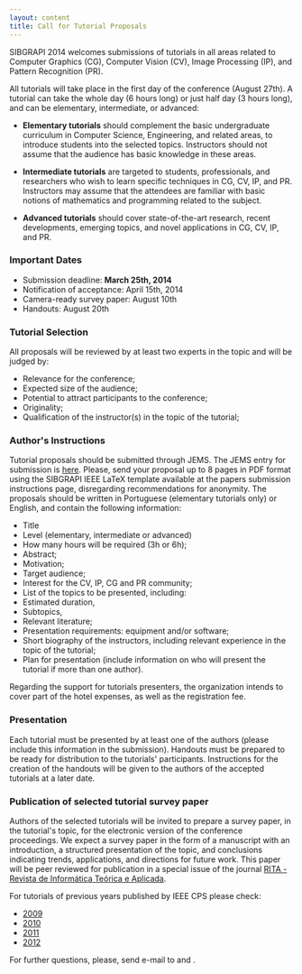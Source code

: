 ```yaml
---
layout: content
title: Call for Tutorial Proposals
---
```


SIBGRAPI 2014 welcomes submissions of tutorials in all areas related
to Computer Graphics (CG), Computer Vision (CV), Image Processing
(IP), and Pattern Recognition (PR).

All tutorials will take place in the first day of the conference
(August 27th). A tutorial can take the whole day (6 hours long) or
just half day (3 hours long), and can be elementary, intermediate, or
advanced:

- **Elementary tutorials** should complement the basic undergraduate
  curriculum in Computer Science, Engineering, and related areas, to
  introduce students into the selected topics. Instructors should not
  assume that the audience has basic knowledge in these areas.

- **Intermediate tutorials** are targeted to students, professionals,
  and researchers who wish to learn specific techniques in CG, CV, IP,
  and PR. Instructors may assume that the attendees are familiar with
  basic notions of mathematics and programming related to the subject.

- **Advanced tutorials** should cover state-of-the-art research,
  recent developments, emerging topics, and novel applications in CG,
  CV, IP, and PR.

### Important Dates

- Submission deadline: **March 25th, 2014**
- Notification of acceptance: April 15th, 2014
- Camera-ready survey paper: August 10th
- Handouts: August 20th

### Tutorial Selection

All proposals will be reviewed by at least two experts in the topic
and will be judged by:

- Relevance for the conference; 
- Expected size of the audience; 
- Potential to attract participants to the conference;
- Originality;
- Qualification of the instructor(s) in the topic of the tutorial;

### Author's Instructions 

Tutorial proposals should be submitted through JEMS. The JEMS entry
for submission is
[here](https://submissoes.sbc.org.br/Paper.cgi?c=2047). Please, send
your proposal up to 8 pages in PDF format using the SIBGRAPI IEEE
LaTeX template available at the papers submission instructions page,
disregarding recommendations for anonymity. The proposals should be
written in Portuguese (elementary tutorials only) or English, and
contain the following information:

- Title
- Level (elementary, intermediate or advanced)
- How many hours will be required (3h or 6h);
- Abstract;
- Motivation;
- Target audience;
- Interest for the CV, IP, CG and PR community;
- List of the topics to be presented, including:
- Estimated duration, 
- Subtopics, 
- Relevant literature;
- Presentation requirements: equipment and/or software;
- Short biography of the instructors, including relevant experience in
  the topic of the tutorial;
- Plan for presentation (include information on who will present the
  tutorial if more than one author).

Regarding the support for tutorials presenters, the organization
intends to cover part of the hotel expenses, as well as the
registration fee.

### Presentation

Each tutorial must be presented by at least one of the authors (please
include this information in the submission). Handouts must be prepared
to be ready for distribution to the tutorials'
participants. Instructions for the creation of the handouts will be
given to the authors of the accepted tutorials at a later date.

### Publication of selected tutorial survey paper

Authors of the selected tutorials will be invited to prepare a survey
paper, in the tutorial's topic, for the electronic version of the
conference proceedings. We expect a survey paper in the form of a
manuscript with an introduction, a structured presentation of the
topic, and conclusions indicating trends, applications, and directions
for future work. This paper will be peer reviewed for publication in a
special issue of the journal
[RITA - Revista de Informática Teórica e Aplicada](http://www.seer.ufrgs.br/index.php/rita/).

For tutorials of previous years published by IEEE CPS please check:

- [2009](http://ieeexplore.ieee.org/xpl/mostRecentIssue.jsp?punumber=5394477)
- [2010](http://ieeexplore.ieee.org/xpl/mostRecentIssue.jsp?punumber=5756311)
- [2011](http://ieeexplore.ieee.org/xpl/mostRecentIssue.jsp?reload=true&punumber=6075047)
- [2012](http://ieeexplore.ieee.org/xpl/mostRecentIssue.jsp?punumber=6380642)

For further questions, please, send e-mail to <script type='text/javascript'>var a = new Array('.br','ufrgs','@inf.','carla');document.write("<a href='mailto:"+a[3]+a[2]+a[1]+a[0]+"'>"+a[3]+a[2]+a[1]+a[0]+"</a>");</script> and <script type='text/javascript'>var a = new Array('@unifesp.br','cappabianco');document.write("<a href='mailto:"+a[1]+a[0]+"'>"+a[1]+a[0]+"</a>");</script>.

